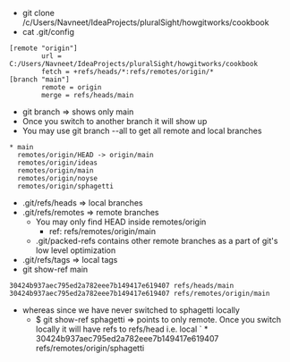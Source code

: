 *  git clone /c/Users/Navneet/IdeaProjects/pluralSight/howgitworks/cookbook
*  cat .git/config
```
[remote "origin"]
        url = C:/Users/Navneet/IdeaProjects/pluralSight/howgitworks/cookbook
        fetch = +refs/heads/*:refs/remotes/origin/*
[branch "main"]
        remote = origin
        merge = refs/heads/main
```
* git branch => shows only main
* Once you switch to another branch it will show up
* You may use git branch --all to get all remote and local branches
```
* main
  remotes/origin/HEAD -> origin/main
  remotes/origin/ideas
  remotes/origin/main
  remotes/origin/noyse
  remotes/origin/sphagetti
```
* .git/refs/heads => local branches
* .git/refs/remotes => remote branches
  * You may only find HEAD inside remotes/origin
      * ref: refs/remotes/origin/main
  * .git/packed-refs contains other remote branches as a part of git's low level optimization
* .git/refs/tags => local tags
* git show-ref main
```
30424b937aec795ed2a782eee7b149417e619407 refs/heads/main
30424b937aec795ed2a782eee7b149417e619407 refs/remotes/origin/main
```
* whereas since we have never switched to sphagetti locally
    * $ git show-ref sphagetti => points to only remote. Once you switch locally it will have refs to refs/head i.e. local
`       * 30424b937aec795ed2a782eee7b149417e619407 refs/remotes/origin/sphagetti

